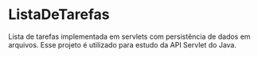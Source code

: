 # ListaDeTarefas
Lista de tarefas implementada em servlets com persistência de dados em arquivos. Esse projeto é utilizado para estudo da API Servlet do Java.
